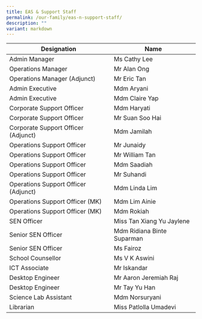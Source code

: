 ```yaml
---
title: EAS & Support Staff
permalink: /our-family/eas-n-support-staff/
description: ""
variant: markdown
---
```

| Designation | Name 
| -------- | -------- 
| Admin Manager    | Ms Cathy Lee
Operations Manager | Mr Alan Ong
Operations Manager (Adjunct)| Mr Eric Tan
Admin Executive | Mdm Aryani
Admin Executive | Mdm Claire Yap
Corporate Support Officer | Mdm Haryati
Corporate Support Officer | Mr Suan Soo Hai
Corporate Support Officer (Adjunct) | Mdm Jamilah
Operations Support Officer | Mr Junaidy
Operations Support Officer | Mr William Tan
Operations Support Officer | Mdm Saadiah
Operations Support Officer | Mr Suhandi 
Operations Support Officer (Adjunct) | Mdm Linda Lim
Operations Support Officer (MK) | Mdm Lim Ainie
Operations Support Officer (MK) | Mdm Rokiah
SEN Officer | Miss Tan Xiang Yu Jaylene
Senior SEN Officer | Mdm Ridiana Binte Suparman
Senior SEN Officer| Ms Fairoz
School Counsellor | Ms V K Aswini
ICT Associate | Mr Iskandar
Desktop Engineer | Mr Aaron Jeremiah Raj
Desktop Engineer | Mr Tay Yu Han
Science Lab Assistant | Mdm Norsuryani
Librarian | Miss Patlolla Umadevi